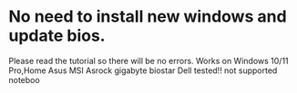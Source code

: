 # No need to install new windows and update bios.
Please read the tutorial so there will be no errors.
Works on Windows 10/11 Pro,Home
Asus MSI Asrock gigabyte biostar Dell tested!!
not supported noteboo
